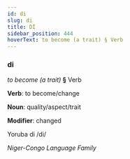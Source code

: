 ```yaml
---
id: di
slug: di
title: Dİ
sidebar_position: 444
hoverText: to become (a trait) § Verb
---
```


### di

*to become (a trait)* **§** Verb

**Verb**: to become/change

**Noun**: quality/aspect/trait

**Modifier**: changed

Yoruba di /di/

*Niger-Congo Language Family*